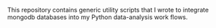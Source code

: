 This repository contains generic utility scripts that I wrote to integrate mongodb databases into my Python data-analysis work flows.
